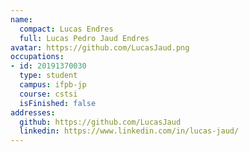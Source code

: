 ```yaml
---
name:
  compact: Lucas Endres
  full: Lucas Pedro Jaud Endres
avatar: https://github.com/LucasJaud.png
occupations:
- id: 20191370030
  type: student
  campus: ifpb-jp
  course: cstsi
  isFinished: false
addresses:
  github: https://github.com/LucasJaud
  linkedin: https://www.linkedin.com/in/lucas-jaud/
---
```

